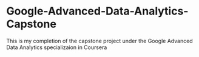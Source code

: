 # Google-Advanced-Data-Analytics-Capstone
This is my completion of the capstone project under the Google Advanced Data Analytics specializaion in Coursera
